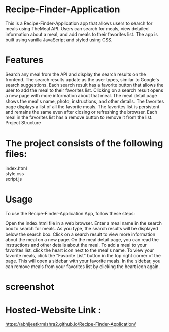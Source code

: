 # Recipe-Finder-Application

This is a Recipe-Finder-Application app that allows users to search for meals using TheMeal API. Users can search for meals, view detailed information about a meal, and add meals to their favorites list. The app is built using vanilla JavaScript and styled using CSS.

# Features
Search any meal from the API and display the search results on the frontend. The search results update as the user types, similar to Google's search suggestions.
Each search result has a favorite button that allows the user to add the meal to their favorites list.
Clicking on a search result opens a new page with more information about that meal.
The meal detail page shows the meal's name, photo, instructions, and other details.
The favorites page displays a list of all the favorite meals.
The favorites list is persistent and remains the same even after closing or refreshing the browser.
Each meal in the favorites list has a remove button to remove it from the list.
Project Structure

# The project consists of the following files:

index.html  
style.css  
script.js

# Usage
To use the Recipe-Finder-Application App, follow these steps:

Open the index.html file in a web browser.
Enter a meal name in the search box to search for meals.
As you type, the search results will be displayed below the search box.
Click on a search result to view more information about the meal on a new page.
On the meal detail page, you can read the instructions and other details about the meal.
To add a meal to your favorites list, click the heart icon next to the meal's name.
To view your favorite meals, click the "Favorite List" button in the top right corner of the page. This will open a sidebar with your favorite meals.
In the sidebar, you can remove meals from your favorites list by clicking the heart icon again.

# screenshot




# Hosted-Website Link : 

https://abhijeetkrmishra2.github.io/Recipe-Finder-Application/





